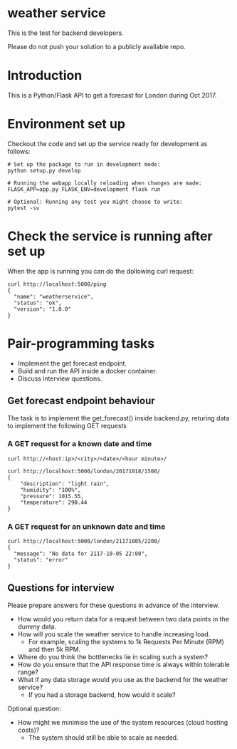 # weather service

This is the test for backend developers.

Please do not push your solution to a publicly available repo.

# Introduction

This is a Python/Flask API to get a forecast for London during Oct 2017.

# Environment set up

Checkout the code and set up the service ready for development as follows:

    # Set up the package to run in development mode:
    python setup.py develop

    # Running the webapp locally reloading when changes are made:
    FLASK_APP=app.py FLASK_ENV=development flask run

    # Optional: Running any test you might choose to write:
    pytest -sv


# Check the service is running after set up

When the app is running you can do the dollowing curl request:

    curl http://localhost:5000/ping
    {
      "name": "weatherservice",
      "status": "ok",
      "version": "1.0.0"
    }


# Pair-programming tasks

- Implement the get forecast endpoint.
- Build and run the API inside a docker container.
- Discuss interview questions.

## Get forecast endpoint behaviour

The task is to implement the get_forecast() inside backend.py, returing data to
implement the following GET requests

### A GET request for a known date and time

    curl http://<host:ip>/<city>/<date>/<hour minute>/

    curl http://localhost:5000/london/20171018/1500/
    {
        "description": "light rain",
        "humidity": "100%",
        "pressure": 1015.55,
        "temperature": 290.44
    }

### A GET request for an unknown date and time

    curl http://localhost:5000/london/21171005/2200/
    {
      "message": "No data for 2117-10-05 22:00",
      "status": "error"
    }


## Questions for interview

Please prepare answers for these questions in advance of the interview.

- How would you return data for a request between two data points in the dummy data.
- How will you scale the weather service to handle increasing load.
  - For example, scaling the systems to 1k Requests Per Minute (RPM) and then 5k RPM.
- Where do you think the bottlenecks lie in scaling such a system?
- How do you ensure that the API response time is always within tolerable range?
- What if any data storage would you use as the backend for the weather service?
  - If you had a storage backend, how would it scale?

Optional question:

- How might we minimise the use of the system resources (cloud hosting costs)?
  - The system should still be able to scale as needed.
